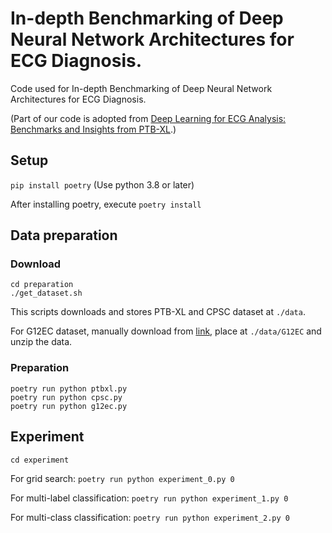 # In-depth Benchmarking of Deep Neural Network Architectures for ECG Diagnosis.

Code used for In-depth Benchmarking of Deep Neural Network Architectures for ECG Diagnosis.

(Part of our code is adopted from [Deep Learning for ECG Analysis: Benchmarks and Insights from PTB-XL](https://github.com/helme/ecg_ptbxl_benchmarking).)

## Setup

`pip install poetry`
(Use python 3.8 or later)

After installing poetry, execute
`poetry install`

## Data preparation

### Download
```
cd preparation
./get_dataset.sh
```
This scripts downloads and stores PTB-XL and CPSC dataset at `./data`.

For G12EC dataset, manually download from [link](https://www.kaggle.com/bjoernjostein/georgia-12lead-ecg-challenge-database/metadata), place at `./data/G12EC` and unzip the data.

### Preparation

```
poetry run python ptbxl.py
poetry run python cpsc.py
poetry run python g12ec.py
```

## Experiment

```
cd experiment
```

For grid search: `poetry run python experiment_0.py 0`

For multi-label classification: `poetry run python experiment_1.py 0`

For multi-class classification: `poetry run python experiment_2.py 0`
